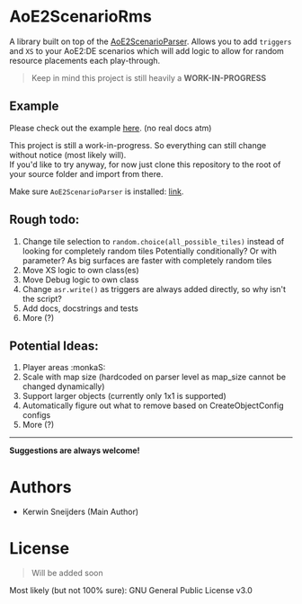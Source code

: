 # AoE2ScenarioRms

A library built on top of the [AoE2ScenarioParser]. 
Allows you to add `triggers` and `XS` to your AoE2:DE scenarios which will add logic to allow for random resource 
placements each play-through.

> Keep in mind this project is still heavily a **WORK-IN-PROGRESS**

[AoE2ScenarioParser]: https://github.com/KSneijders/AoE2ScenarioParser

## Example

Please check out the example [here](https://github.com/KSneijders/AoE2ScenarioRms/tree/main/examples). (no real docs atm)

This project is still a work-in-progress. 
So everything can still change without notice (most likely will).  
If you'd like to try anyway, for now just clone this repository to the root of your source folder and import from there.

Make sure `AoE2ScenarioParser` is installed: [link](https://github.com/KSneijders/AoE2ScenarioParser).

## Rough todo:

1. Change tile selection to `random.choice(all_possible_tiles)` instead of looking for completely random tiles
   Potentially conditionally? Or with parameter? As big surfaces are faster with completely random tiles
2. Move XS logic to own class(es)
3. Move Debug logic to own class
4. Change `asr.write()` as triggers are always added directly, so why isn't the script?
5. Add docs, docstrings and tests
6. More (?)

## Potential Ideas:

1. Player areas :monkaS:
2. Scale with map size (hardcoded on parser level as map_size cannot be changed dynamically)
3. Support larger objects (currently only 1x1 is supported)
4. Automatically figure out what to remove based on CreateObjectConfig configs 
5. More (?)

---

**Suggestions are always welcome!** 

# Authors

- Kerwin Sneijders (Main Author)

# License

> Will be added soon

Most likely (but not 100% sure): GNU General Public License v3.0
